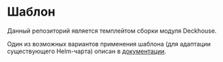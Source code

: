 # Шаблон

Данный репозиторий является темплейтом сборки модуля Deckhouse.

Один из возможных вариантов применения шаблона (для адаптации существующего Helm-чарта) описан в [документации](https://deckhouse.io/products/kubernetes-platform/documentation/v1/module-development/example/).

